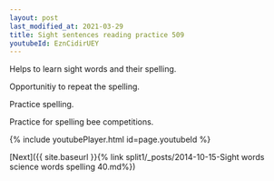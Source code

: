 ```yaml
---
layout: post
last_modified_at: 2021-03-29
title: Sight sentences reading practice 509
youtubeId: EznCidirUEY
---
```

 
 
Helps to learn sight words and their spelling.

Opportunitiy to repeat the spelling. 

Practice spelling. 
 
Practice for spelling bee competitions. 
 
{% include youtubePlayer.html id=page.youtubeId %}
 
 

[Next]({{ site.baseurl }}{% link  split1/_posts/2014-10-15-Sight words science words spelling 40.md%})
 
